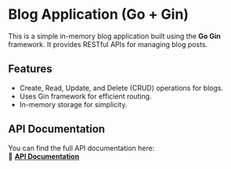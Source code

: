 # Blog Application (Go + Gin)

This is a simple in-memory blog application built using the **Go Gin** framework. It provides RESTful APIs for managing blog posts.

## Features
- Create, Read, Update, and Delete (CRUD) operations for blogs.
- Uses Gin framework for efficient routing.
- In-memory storage for simplicity.

## API Documentation
You can find the full API documentation here:  
📄 **[API Documentation](https://documenter.getpostman.com/view/43713645/2sB2cShPYk)**  
